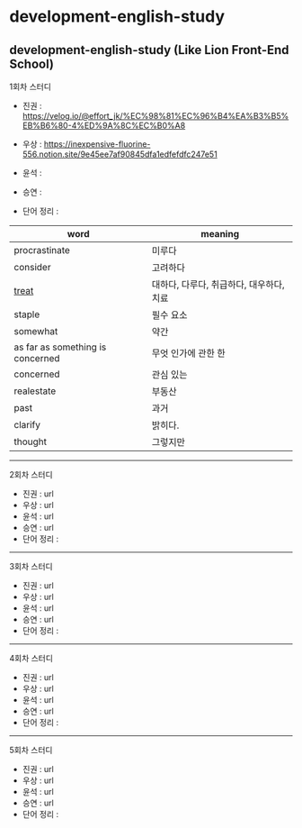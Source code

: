 # development-english-study
development-english-study (Like Lion Front-End School)
---
1회차 스터디
- 진권 : https://velog.io/@effort_jk/%EC%98%81%EC%96%B4%EA%B3%B5%EB%B6%80-4%ED%9A%8C%EC%B0%A8
- 우상 : https://inexpensive-fluorine-556.notion.site/9e45ee7af90845dfa1edfefdfc247e51
- 윤석 : 
- 승연 : 

- 단어 정리 :

| word | meaning |
| -- | -- |
| procrastinate | 미루다 |
| consider | 고려하다 |
| [treat](https://engoo.co.kr/app/words/word/treat/zga0ELstQmCjlQAAAC9nAA) | 대하다, 다루다, 취급하다, 대우하다, 치료 |
| staple | 필수 요소 |
| somewhat | 약간 |
| as far as something is concerned | 무엇 인가에 관한 한 |
| concerned | 관심 있는 |
| realestate | 부동산 |
| past | 과거 |
| clarify | 밝히다. |
| thought | 그렇지만 |

---
2회차 스터디
- 진권 : url
- 우상 : url
- 윤석 : url
- 승연 : url
- 단어 정리 :  
---
3회차 스터디
- 진권 : url
- 우상 : url
- 윤석 : url
- 승연 : url
- 단어 정리 :  
---
4회차 스터디
- 진권 : url
- 우상 : url
- 윤석 : url
- 승연 : url
- 단어 정리 :  
---
5회차 스터디
- 진권 : url
- 우상 : url
- 윤석 : url
- 승연 : url
- 단어 정리 :  
